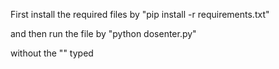 
First install the required files by 
"pip install -r requirements.txt"

and then run the file by
"python dosenter.py"

without the "" typed
